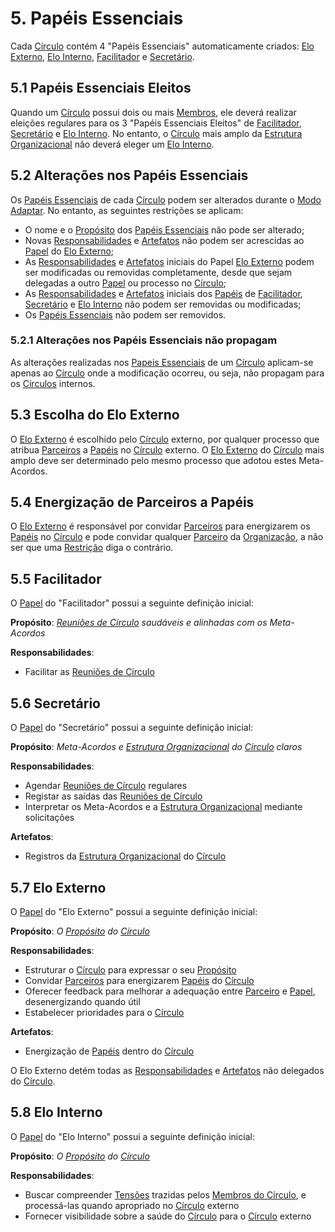 # 5. <span id="papeis-essenciais">Papéis Essenciais</span>

Cada [Círculo][circulos] contém 4 "Papéis Essenciais" automaticamente criados: [Elo Externo][elo-externo], [Elo Interno][elo-interno], [Facilitador][facilitador] e [Secretário][secretario].

## 5.1 <span id="papeis-essenciais-eleitos">Papéis Essenciais Eleitos</span>

Quando um [Círculo][circulos] possui dois ou mais [Membros][membros], ele deverá realizar eleições regulares para os 3 "Papéis Essenciais Eleitos" de [Facilitador][facilitador], [Secretário][secretario] e [Elo Interno][elo-interno]. No entanto, o [Círculo][circulos] mais amplo da [Estrutura Organizacional][estrutura] não deverá eleger um [Elo Interno](#elo-interno).

## 5.2 <span id="alteracoes-nos-papeis-essenciais">Alterações nos Papéis Essenciais</span>

Os [Papéis Essenciais][papeis-essenciais] de cada [Círculo][circulos] podem ser alterados durante o [Modo Adaptar](interacoes.md#modo-adaptar). No entanto, as seguintes restrições se aplicam:

* O nome e o [Propósito][papeis] dos [Papéis Essenciais][papeis-essenciais] não pode ser alterado;
* Novas [Responsabilidades][papeis] e [Artefatos][papeis] não podem ser acrescidas ao [Papel][papeis] do [Elo Externo][elo-externo];
* As [Responsabilidades][papeis] e [Artefatos][papeis] iniciais do Papel [Elo Externo][elo-externo] podem ser modificadas ou removidas completamente, desde que sejam delegadas a outro [Papel][papeis] ou processo no [Círculo][circulos];
* As [Responsabilidades][papeis] e [Artefatos][papeis] iniciais dos [Papéis][papeis] de [Facilitador][facilitador], [Secretário][secretario] e [Elo Interno][elo-interno] não podem ser removidas ou modificadas;
* Os [Papéis Essenciais][papeis-essenciais] não podem ser removidos.

### 5.2.1 <span id="alteracoes-nos-papeis-essenciais-nao-propagam">Alterações nos Papéis Essenciais não propagam</span>

As alterações realizadas nos [Papeis Essenciais][papeis-essenciais] de um [Círculo][circulos] aplicam-se apenas ao [Círculo][circulos] onde a modificação ocorreu, ou seja, não propagam para os [Círculos][circulos] internos.

## 5.3 <span id="escolha-do-elo-externo">Escolha do Elo Externo</span>

O [Elo Externo][elo-externo] é escolhido pelo [Círculo][circulos] externo, por qualquer processo que atribua [Parceiros][parceiros] a [Papéis][papeis] no [Círculo][circulos] externo. O [Elo Externo][elo-externo] do [Círculo][circulos] mais amplo deve ser determinado pelo mesmo processo que adotou estes Meta-Acordos.

## 5.4 <span id="atribuicao-de-parceiros-a-papeis">Energização de Parceiros a Papéis</span>

O [Elo Externo][elo-externo] é responsável por convidar [Parceiros][parceiros] para energizarem os [Papéis][papeis] no [Círculo][circulos] e pode convidar qualquer [Parceiro][parceiros] da [Organização](organizacao.md), a não ser que uma [Restrição][restricoes] diga o contrário.

## 5.5 <span id="facilitador">Facilitador</span>

O [Papel][papeis] do "Facilitador" possui a seguinte definição inicial:

**Propósito**: [_Reuniões de Círculo_][interacoes] _saudáveis e alinhadas com os Meta-Acordos_

**Responsabilidades**:

* Facilitar as [Reuniões de Círculo][interacoes]

## 5.6 <span id="secretario">Secretário</span>

O [Papel][papeis] do "Secretário" possui a seguinte definição inicial:

**Propósito**: _Meta-Acordos e_ [_Estrutura Organizacional_][estrutura] _do_ [_Círculo_][circulos] _claros_

**Responsabilidades**:

* Agendar [Reuniões de Círculo][interacoes] regulares
* Registar as saídas das [Reuniões de Círculo][interacoes]
* Interpretar os Meta-Acordos e a [Estrutura Organizacional][estrutura] mediante solicitações

**Artefatos**:

* Registros da [Estrutura Organizacional][estrutura] do [Círculo][circulos]

## 5.7 <span id="elo-externo">Elo Externo</span>

O [Papel][papeis] do "Elo Externo" possui a seguinte definição inicial:

**Propósito**: _O_ [_Propósito_][papeis] _do_ [_Círculo_][circulos]

**Responsabilidades**:

* Estruturar o [Círculo][circulos] para expressar o seu [Propósito][papeis]
* Convidar [Parceiros][parceiros] para energizarem [Papéis][papeis] do [Círculo][circulos]
* Oferecer feedback para melhorar a adequação entre [Parceiro][parceiros] e [Papel][papeis], desenergizando quando útil
* Estabelecer prioridades para o [Círculo][circulos]

**Artefatos**:

* Energização de [Papéis][papeis] dentro do [Círculo][circulos]

O Elo Externo detém todas as [Responsabilidades][papeis] e [Artefatos][papeis] não delegados do [Círculo][circulos].

## 5.8 <span id="elo-interno">Elo Interno</span>

O [Papel][papeis] do "Elo Interno" possui a seguinte definição inicial:

**Propósito**: _O_ [_Propósito_][papeis] _do_ [_Círculo_][circulos]

**Responsabilidades**:

* Buscar compreender [Tensões][tensoes] trazidas pelos [Membros do Círculo][membros], e processá-las quando apropriado no [Círculo][circulos] externo
* Fornecer visibilidade sobre a saúde do [Círculo][circulos] para o [Círculo][circulos] externo

[parceiros]: organizacao.md#parceiros
[tensoes]: organizacao.md#tensoes
[estrutura]: estrutura-organizacional.md
[circulos]: estrutura-organizacional.md#circulos
[papeis]: estrutura-organizacional.md#papeis
[restricoes]: estrutura-organizacional.md#restricoes
[membros]: estrutura-organizacional.md#membros-do-circulo
[interacoes]: interacoes.md
[elo-externo]: #elo-externo
[elo-interno]: #elo-interno
[facilitador]: #facilitador
[secretario]: #secretario
[papeis-essenciais]: #papeis-essenciais
